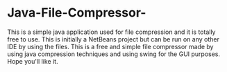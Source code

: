 # Java-File-Compressor-
This is a simple java application used for file compression and it is totally free to use.
This is initially a NetBeans project but can be run on any other IDE by using the files.
This is a free and simple file compressor made by using java compression techniques and using swing for the GUI purposes.
Hope you'll like it.
